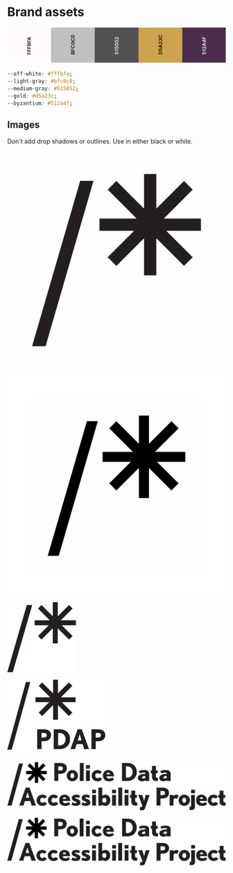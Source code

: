 # Brand assets

![](../../.gitbook/assets/screen-shot-2021-06-09-at-10.36.55-pm.png)

```css
--off-white: #fffbfa;
--light-gray: #bfc0c0;
--medium-gray: #515052;
--gold: #d5a23c;
--byzantium: #512a4f;
```

## Images

Don't add drop shadows or outlines. Use in either black or white.

![logo.png](../../.gitbook/assets/logo%20%281%29.png)

![logo-space.png \(extra space is for circle crops\)](../../.gitbook/assets/logo-space%20%281%29.png)

![logo.svg](../../.gitbook/assets/logo%20%281%29.svg)

![acronym.svg](../../.gitbook/assets/acronym.svg)

![lockup.png](../../.gitbook/assets/lockup%20%281%29.png)

![lockup.svg](../../.gitbook/assets/lockup%20%281%29.svg)



